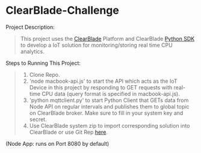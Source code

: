 # ClearBlade-Challenge

Project Description:
  > This project uses the [ClearBlade](https://www.clearblade.com/) Platform and ClearBlade [Python SDK](https://github.com/ClearBlade/ClearBlade-Python-SDK) to develop a IoT solution for 
  monitoring/storing real time CPU analytics.
  
Steps to Running This Project:
  > 1. Clone Repo.
  > 2. 'node macbook-api.js' to start the API which acts as the IoT Device in this project by responding to GET requests with real-time 
  CPU data (query format is specified in macbook-api.js).
  > 3. 'python mqttclient.py' to start Python Client that GETs data from Node API on regular intervals and publishes them to global topic 
  on ClearBlade broker. Make sure to fill in your system key and secret. 
  > 4. Use ClearBlade system zip to import corresponding solution into ClearBlade or use Git Rep [here](https://github.com/rohithn1/test-system).
  
 (Node App: runs on Port 8080 by default)
